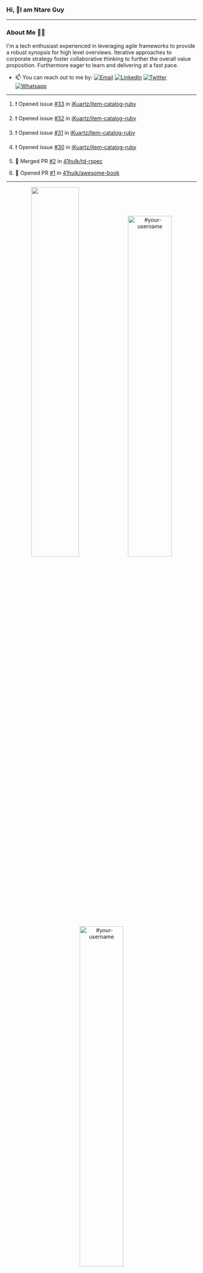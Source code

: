 ### Hi, 👋I am Ntare Guy

---

### About Me 👨‍💻

I'm a tech enthusiast experienced in leveraging agile frameworks to provide a robust synopsis for high level overviews. Iterative approaches to corporate strategy foster collaborative thinking to further the overall value proposition. Furthermore eager to learn and delivering at a fast pace.

- 📫 You can reach out to me by:
  [![Email](https://img.shields.io/badge/--gmail?label=Gmail&logo=Gmail&style=social)](mailto:gntare2@gmail.com)
  [![LinkedIn](https://img.shields.io/badge/--linkedin?label=LinkedIn&logo=LinkedIn&style=social)](https://www.linkedin.com/in/ntare-guy)
  [![Twitter](https://img.shields.io/badge/--twitter?label=Twitter&logo=Twitter&style=social)](https://twitter.com/ntare_guy)
  [![Whatsapp](https://img.shields.io/badge/--whatsapp?label=Whatsapp&logo=whatsapp&style=social)](https://api.whatsapp.com/send?phone=+250780770022&text=Hello%20Guy!%20%F0%9F%91%8B%F0%9F%8F%BB)

---

<!--START_SECTION:activity-->
1. ❗️ Opened issue [#33](https://github.com/iKuartz/item-catalog-ruby/issues/33) in [iKuartz/item-catalog-ruby](https://github.com/iKuartz/item-catalog-ruby)

2. ❗️ Opened issue [#32](https://github.com/iKuartz/item-catalog-ruby/issues/32) in [iKuartz/item-catalog-ruby](https://github.com/iKuartz/item-catalog-ruby)
3. ❗️ Opened issue [#31](https://github.com/iKuartz/item-catalog-ruby/issues/31) in [iKuartz/item-catalog-ruby](https://github.com/iKuartz/item-catalog-ruby)
4. ❗️ Opened issue [#30](https://github.com/iKuartz/item-catalog-ruby/issues/30) in [iKuartz/item-catalog-ruby](https://github.com/iKuartz/item-catalog-ruby)
5. 🎉 Merged PR [#2](https://github.com/41hulk/td-rspec/pull/2) in [41hulk/td-rspec](https://github.com/41hulk/td-rspec)
5. 💪 Opened PR [#1](https://github.com/41hulk/awesome-book/pull/1) in [41hulk/awesome-book](https://github.com/41hulk/awesome-book)
<!--END_SECTION:activity-->

---

<p align="center">
<img width="50%" src="https://github-readme-stats.vercel.app/api?username=41hulk&theme=highcontrast&hide_border=true alt="#your-username" />
<img width="48%" src="https://github-readme-stats.vercel.app/api/top-langs?username=41hulk&show_icons=true&theme=dark&locale=en&layout=compact&hide_border=true" alt="#your-username" />
<img width="48%" src="https://github-readme-streak-stats.herokuapp.com/?user=41hulk&theme=highcontrast&hide_border=true" alt="#your-username" />
</p>
